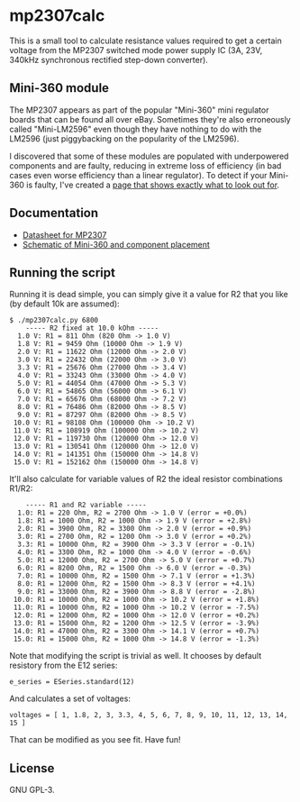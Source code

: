 # mp2307calc
This is a small tool to calculate resistance values required to get a certain
voltage from the MP2307 switched mode power supply IC (3A, 23V, 340kHz
synchronous rectified step-down converter). 

## Mini-360 module
The MP2307 appears as part of the popular "Mini-360" mini regulator boards that
can be found all over eBay. Sometimes they're also erroneously called
"Mini-LM2596" even though they have nothing to do with the LM2596 (just
piggybacking on the popularity of the LM2596).

I discovered that some of these modules are populated with underpowered
components and are faulty, reducing in extreme loss of efficiency (in bad cases
even worse efficiency than a linear regulator). To detect if your Mini-360 is
faulty, I've created a [page that shows exactly what to look out
for](https://johndoe31415.github.io/mp2307calc/).

## Documentation
  * [Datasheet for MP2307](https://www.monolithicpower.com/pub/media/document/MP2307_r1.9.pdf)
  * [Schematic of Mini-360 and component placement](https://johndoe31415.github.io/mp2307calc/)

## Running the script
Running it is dead simple, you can simply give it a value for R2 that you like
(by default 10k are assumed):

```
$ ./mp2307calc.py 6800
    ----- R2 fixed at 10.0 kOhm -----
  1.0 V: R1 = 811 Ohm (820 Ohm -> 1.0 V)
  1.8 V: R1 = 9459 Ohm (10000 Ohm -> 1.9 V)
  2.0 V: R1 = 11622 Ohm (12000 Ohm -> 2.0 V)
  3.0 V: R1 = 22432 Ohm (22000 Ohm -> 3.0 V)
  3.3 V: R1 = 25676 Ohm (27000 Ohm -> 3.4 V)
  4.0 V: R1 = 33243 Ohm (33000 Ohm -> 4.0 V)
  5.0 V: R1 = 44054 Ohm (47000 Ohm -> 5.3 V)
  6.0 V: R1 = 54865 Ohm (56000 Ohm -> 6.1 V)
  7.0 V: R1 = 65676 Ohm (68000 Ohm -> 7.2 V)
  8.0 V: R1 = 76486 Ohm (82000 Ohm -> 8.5 V)
  9.0 V: R1 = 87297 Ohm (82000 Ohm -> 8.5 V)
 10.0 V: R1 = 98108 Ohm (100000 Ohm -> 10.2 V)
 11.0 V: R1 = 108919 Ohm (100000 Ohm -> 10.2 V)
 12.0 V: R1 = 119730 Ohm (120000 Ohm -> 12.0 V)
 13.0 V: R1 = 130541 Ohm (120000 Ohm -> 12.0 V)
 14.0 V: R1 = 141351 Ohm (150000 Ohm -> 14.8 V)
 15.0 V: R1 = 152162 Ohm (150000 Ohm -> 14.8 V)
```

It'll also calculate for variable values of R2 the ideal resistor combinations
R1/R2:

```
    ----- R1 and R2 variable -----
  1.0: R1 = 220 Ohm, R2 = 2700 Ohm -> 1.0 V (error = +0.0%)
  1.8: R1 = 1000 Ohm, R2 = 1000 Ohm -> 1.9 V (error = +2.8%)
  2.0: R1 = 3900 Ohm, R2 = 3300 Ohm -> 2.0 V (error = +0.9%)
  3.0: R1 = 2700 Ohm, R2 = 1200 Ohm -> 3.0 V (error = +0.2%)
  3.3: R1 = 10000 Ohm, R2 = 3900 Ohm -> 3.3 V (error = -0.1%)
  4.0: R1 = 3300 Ohm, R2 = 1000 Ohm -> 4.0 V (error = -0.6%)
  5.0: R1 = 12000 Ohm, R2 = 2700 Ohm -> 5.0 V (error = +0.7%)
  6.0: R1 = 8200 Ohm, R2 = 1500 Ohm -> 6.0 V (error = -0.3%)
  7.0: R1 = 10000 Ohm, R2 = 1500 Ohm -> 7.1 V (error = +1.3%)
  8.0: R1 = 12000 Ohm, R2 = 1500 Ohm -> 8.3 V (error = +4.1%)
  9.0: R1 = 33000 Ohm, R2 = 3900 Ohm -> 8.8 V (error = -2.8%)
 10.0: R1 = 10000 Ohm, R2 = 1000 Ohm -> 10.2 V (error = +1.8%)
 11.0: R1 = 10000 Ohm, R2 = 1000 Ohm -> 10.2 V (error = -7.5%)
 12.0: R1 = 12000 Ohm, R2 = 1000 Ohm -> 12.0 V (error = +0.2%)
 13.0: R1 = 15000 Ohm, R2 = 1200 Ohm -> 12.5 V (error = -3.9%)
 14.0: R1 = 47000 Ohm, R2 = 3300 Ohm -> 14.1 V (error = +0.7%)
 15.0: R1 = 15000 Ohm, R2 = 1000 Ohm -> 14.8 V (error = -1.3%)
```

Note that modifying the script is trivial as well. It chooses by default resistory from the E12 series:

```
e_series = ESeries.standard(12)
```

And calculates a set of voltages:

```
voltages = [ 1, 1.8, 2, 3, 3.3, 4, 5, 6, 7, 8, 9, 10, 11, 12, 13, 14, 15 ]
```

That can be modified as you see fit. Have fun!

## License
GNU GPL-3.

